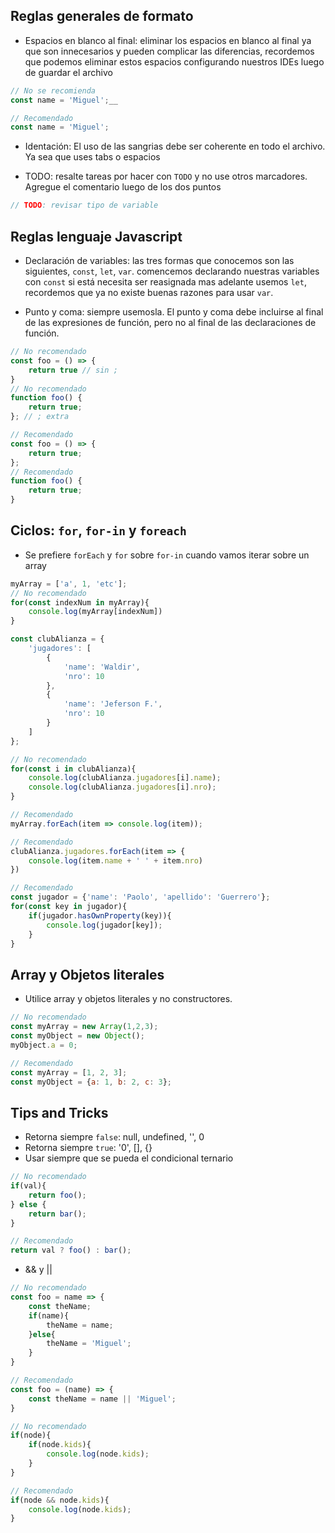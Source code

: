 
## Reglas generales de formato
- Espacios en blanco al final: eliminar los espacios en blanco al final ya que son innecesarios y pueden complicar las diferencias, recordemos que podemos eliminar estos espacios configurando nuestros IDEs luego de guardar el archivo

```javascript
// No se recomienda
const name = 'Miguel';__

// Recomendado
const name = 'Miguel';
```

- Identación: El uso de las sangrias debe ser coherente en todo el archivo. Ya sea que uses tabs o espacios

- TODO: resalte tareas por hacer con ```TODO``` y no use otros marcadores. Agregue el comentario luego de los dos puntos
```javascript
// TODO: revisar tipo de variable
```

## Reglas lenguaje Javascript

- Declaración de variables: las tres formas que conocemos son las siguientes, ```const```, ```let```, ```var```. comencemos declarando nuestras variables con ```const``` si está necesita ser reasignada mas adelante usemos ```let```, recordemos que ya no existe buenas razones para usar ```var```.

- Punto y coma: siempre usemosla. El punto y coma debe incluirse al final de las expresiones de función, pero no al final de las declaraciones  de función.
```javascript
// No recomendado
const foo = () => {
    return true // sin ;
}
// No recomendado
function foo() {
    return true;
}; // ; extra

// Recomendado
const foo = () => {
    return true;
};
// Recomendado
function foo() {
    return true;
}
```

## Ciclos: ```for```, ```for-in``` y ```foreach```

- Se prefiere ```forEach``` y ```for``` sobre ```for-in``` cuando vamos iterar sobre un array

```javascript
myArray = ['a', 1, 'etc'];
// No recomendado
for(const indexNum in myArray){
    console.log(myArray[indexNum])
}

const clubAlianza = {
    'jugadores': [
        {
            'name': 'Waldir',
            'nro': 10
        },
        {
            'name': 'Jeferson F.',
            'nro': 10
        }
    ]
};

// No recomendado
for(const i in clubAlianza){
    console.log(clubAlianza.jugadores[i].name);
    console.log(clubAlianza.jugadores[i].nro);
}

// Recomendado
myArray.forEach(item => console.log(item));

// Recomendado
clubAlianza.jugadores.forEach(item => {
    console.log(item.name + ' ' + item.nro)
})

// Recomendado
const jugador = {'name': 'Paolo', 'apellido': 'Guerrero'};
for(const key in jugador){
    if(jugador.hasOwnProperty(key)){
        console.log(jugador[key]);
    }
}
```

## Array y Objetos literales

- Utilice array y objetos literales y no constructores.

```javascript
// No recomendado
const myArray = new Array(1,2,3);
const myObject = new Object();
myObject.a = 0;

// Recomendado
const myArray = [1, 2, 3];
const myObject = {a: 1, b: 2, c: 3};
```

## Tips and Tricks

- Retorna siempre ```false```: null, undefined, '', 0
- Retorna siempre ```true```: '0', [], {}
- Usar siempre que se pueda el condicional ternario
```javascript
// No recomendado
if(val){
    return foo();
} else {
    return bar();
}

// Recomendado
return val ? foo() : bar();
```

- && y || 
```javascript
// No recomendado
const foo = name => {
    const theName;
    if(name){
        theName = name;
    }else{
        theName = 'Miguel';
    }
}

// Recomendado
const foo = (name) => {
    const theName = name || 'Miguel';
}

// No recomendado
if(node){
    if(node.kids){
        console.log(node.kids);
    }
}

// Recomendado
if(node && node.kids){
    console.log(node.kids);
}
```